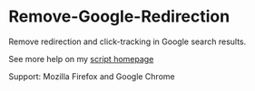 Remove-Google-Redirection
=========================

Remove redirection and click-tracking in Google search results.

See more help on my [script homepage](http://kodango.com/remove-google-redirection)

Support: Mozilla Firefox and Google Chrome
